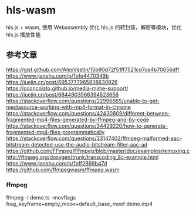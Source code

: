 # hls-wasm

hls.js + wasm, 使用 Webassembly 优化 hls.js 的转封装，解密等模块，优化 hls.js 播放性能

## 参考文章
https://gist.github.com/AlexVestin/15b90d72f51ff7521cd7ce4b70056dff
https://www.jianshu.com/p/1bfe4470349b
https://juejin.cn/post/6953777965838630926
https://cconcolato.github.io/media-mime-support/
https://juejin.cn/post/6844903566394523656
https://stackoverflow.com/questions/22996665/unable-to-get-mediasource-working-with-mp4-format-in-chrome
https://stackoverflow.com/questions/42430809/different-between-fragmented-mp4-files-generated-by-ffmpeg-and-by-code
https://stackoverflow.com/questions/34429220/how-to-generate-fragmented-mp4-files-programmatically
https://stackoverflow.com/questions/33147402/ffmpeg-malformed-aac-bitstream-detected-use-the-audio-bitstream-filter-aac-ad
https://github.com/FFmpeg/FFmpeg/blob/master/doc/examples/remuxing.c
http://ffmpeg.org/doxygen/trunk/transcoding_8c-example.html
https://www.jianshu.com/p/1bff2869b47d
https://github.com/ffmpegwasm/ffmpeg.wasm

### ffmpeg 

ffmpeg -i demo.ts -movflags frag_keyframe+empty_moov+default_base_moof demo.mp4